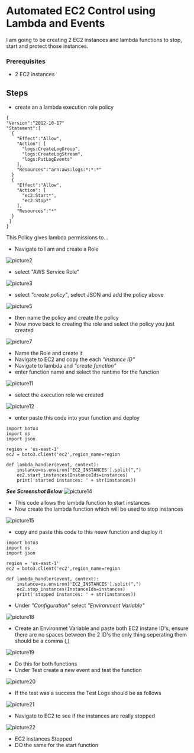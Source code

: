 # Automated EC2 Control using Lambda and Events
I am going to be creating 2 EC2 instances and lambda functions to stop, start and protect those instances.

### Prerequisites
- 2 EC2 instances

## Steps
- create an a lambda execution role policy
```
{
"Version":"2012-10-17"
"Statement":[
  {
    "Effect":"Allow",
    "Action": [
      "logs:CreateLogGroup",
      "logs:CreateLogStream",
      "logs:PutLogEvents"
    ],
    "Resources":"arn:aws:logs:*:*:*"
  }
  {
    "Effect":"Allow",
    "Action": [
      "ec2:Start*",
      "ec2:Stop*"
    ],
    "Resources":"*"
  }
 ]
}
```
This Policy gives lambda permissions to...

- Navigate to I am and create a Role

![picture2](https://github.com/Lihle80/AWS/blob/main/Automated-EC2-Control-using-Lambda-and-Events/images/2.-nav-to-iam-and-create-execution-role.png)
- select "AWS Service Role"

![picture3](https://github.com/Lihle80/AWS/blob/main/Automated-EC2-Control-using-Lambda-and-Events/images/3.-AWS-service-role.png)
- select _"create policy"_, select JSON and add the policy above

![picture5](https://github.com/Lihle80/AWS/blob/main/Automated-EC2-Control-using-Lambda-and-Events/images/5.-select-JSON-and-enter-in-the-policy-we-created.png)
- then name the policy and create the policy
- Now move back to creating the role and select the policy you just created

![picture7](https://github.com/Lihle80/AWS/blob/main/Automated-EC2-Control-using-Lambda-and-Events/images/7.-back-to-role-creation%2C-select-new-policy.png)
- Name the Role and create it
- Navigate to EC2 and copy the each _"instance ID"_
- Navigate to lambda and _"create function"_
- enter function name and select the runtime for the function

![picture11](https://github.com/Lihle80/AWS/blob/main/Automated-EC2-Control-using-Lambda-and-Events/images/11.-select-function-name-and-runtime.png)
- select the execution role we created

![picture12](https://github.com/Lihle80/AWS/blob/main/Automated-EC2-Control-using-Lambda-and-Events/images/12.-select-execution-role-we-created.png)
- enter paste this code into your function and deploy
```
import boto3
import os
import json

region = 'us-east-1'
ec2 = boto3.client('ec2',region_name=region

def lambda_handler(event, context):
    instance=os.environ['EC2_INSTANCES'].split(",")
    ec2.start_instances(InstanceIds=instances)
    print('started instances: ' + str(instances))
```

**_See Screenshot Below_**
![picture14](https://github.com/Lihle80/AWS/blob/main/Automated-EC2-Control-using-Lambda-and-Events/images/14.-paste-that-code-into-function-and-deploy.png)
- This code allows the lambda function to start instances
- Now create the lambda function which will be used to stop instances

![picture15](https://github.com/Lihle80/AWS/blob/main/Automated-EC2-Control-using-Lambda-and-Events/images/15.-create-function-for-stopping-instances.png)
- copy and paste this code to this neew function and deploy it

```
import boto3
import os
import json

region = 'us-east-1'
ec2 = boto3.client('ec2',region_name=region

def lambda_handler(event, context):
    instance=os.environ['EC2_INSTANCES'].split(",")
    ec2.stop_instances(InstanceIds=instances)
    print('stopped instances: ' + str(instances))
```

- Under _"Configuration"_  select _"Environment Variable"_

![picture18](https://github.com/Lihle80/AWS/blob/main/Automated-EC2-Control-using-Lambda-and-Events/images/18.-under-config-edit-environmental-variables.png)
- Create an Environmet Variable and paste both EC2 instane ID's, ensure there are no spaces between the 2 ID's the only thing seperating them should be a comma (,)

![picture19](https://github.com/Lihle80/AWS/blob/main/Automated-EC2-Control-using-Lambda-and-Events/images/19.-name-the-variable-according-to-the-name-in-th-code-and-paste-in-both-instance-ID's-without-spaces(do-the-same-for-both-functions).png)
- Do this for both functions
- Under Test create a new event and test the function

![picture20](https://github.com/Lihle80/AWS/blob/main/Automated-EC2-Control-using-Lambda-and-Events/images/20.-if-you-select-the-stop-function-and-click-on-test-and-test.png)
- If the test was a success the Test Logs should be as follows

![picture21](https://github.com/Lihle80/AWS/blob/main/Automated-EC2-Control-using-Lambda-and-Events/images/21.-logs-output.png)
- Navigate to EC2 to see if the instances are really stopped

![picture22](https://github.com/Lihle80/AWS/blob/main/Automated-EC2-Control-using-Lambda-and-Events/images/22.-Ec2-instances-are-stopped.png)
- EC2 instances Stopped
- DO the same for the start function

